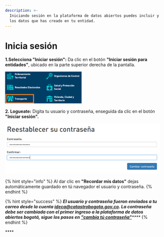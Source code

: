 ```yaml
---
description: >-
  Iniciando sesión en la plataforma de datos abiertos puedes incluir y gestionar
  los datos que has creado en tu entidad.
---
```


# Inicia sesión

**1.Selecciona "Iniciar sesión":** Da clic en el botón **"Iniciar sesión para entidades"**, ubicado en la parte superior derecha de la pantalla.

![](../.gitbook/assets/image%20%28127%29.png)

**2. Logueate:** Digita tu usuario y contraseña, enseguida da clic en el botón **"Iniciar sesión".**

![](../.gitbook/assets/image%20%2897%29.png)

{% hint style="info" %}
Al dar clic en **"Recordar mis datos"** dejas automáticamente guardado en tú navegador el usuario y contraseña.
{% endhint %}

{% hint style="success" %}
_**El usuario y contraseña fueron enviados a tu correo desde la cuenta ideca@catastrobogota.gov.co. La contraseña debe ser cambiada con el primer ingreso a la plataforma de datos abiertos bogotá, sigue los pasos en**_ [_**"cambia tú contraseña"**_](https://datosbogota.gitbook.io/manual-usuario/inicia-sesion/cambia-tu-contrasena)_\*\*\*\*_
{% endhint %}

\*\*\*\*

